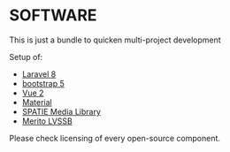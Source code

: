 # SOFTWARE

This is just a bundle to quicken multi-project development

Setup of:
  * [Laravel 8](https://laravel.com/docs/8.x/)
  * [bootstrap 5](https://getbootstrap.com/docs/5.0/getting-started/introduction/)
  * [Vue 2](https://vuejs.org/v2/guide/)
  * [Material](https://material.io/)
  * [SPATIE Media Library](https://spatie.be/docs/laravel-medialibrary/v9/introduction)
  * [Merito LVSSB](https://github.com/grzechowski/merito-lvssb)

Please check licensing of every open-source component.

